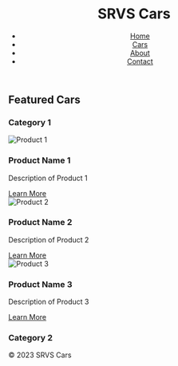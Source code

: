 <!DOCTYPE html>
<html lang="en">

<head>
  <meta charset="UTF-8">
  <meta name="viewport" content="width=device-width, initial-scale=1.0">
  <title>SRVS Cars</title>
  <link rel="stylesheet" href="style.css">
</head>

<body>
  <header>
    <h1>SRVS Cars</h1>
    <nav>
      <ul>
        <li><a href="#">Home</a></li>
        <li><a href="#">Cars</a></li>
        <li><a href="#">About</a></li>
        <li><a href="#">Contact</a></li>
      </ul>
    </nav>
  </header>

  <main>
    <section>
      <h2>Featured Cars</h2>
      <div class="product-category">
        <h3>Category 1</h3>
        <div class="product">
          <img src="product1.jpg" alt="Product 1">
          <h3>Product Name 1</h3>
          <p>Description of Product 1</p>
          <a href="https://www.example.com/product1" target="_blank">Learn More</a>
        </div>
        <div class="product">
          <img src="product2.jpg" alt="Product 2">
          <h3>Product Name 2</h3>
          <p>Description of Product 2</p>
          <a href="https://www.example.com/product2" target="_blank">Learn More</a>
        </div>
        <div class="product">
          <img src="product3.jpg" alt="Product 3">
          <h3>Product Name 3</h3>
          <p>Description of Product 3</p>
          <a href="https://www.example.com/product3" target="_blank">Learn More</a>
        </div>
      </div>
      <div class="product-category">
        <h3>Category 2</h3>
      </div>
    </section>
  </main>

  <footer>
    <p>&copy; 2023 SRVS Cars</p>
  </footer>

  <script src="script.js"></script>
</body>

</html>

